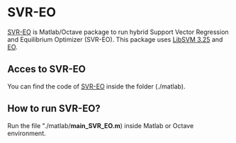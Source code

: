 # SVR-EO

[SVR-EO](https://github.com/SaadDAHMANI/SVR_EO) is Matlab/Octave package to run hybrid Support Vector Regression and Equilibrium Optimizer (SVR-EO). This package uses [LibSVM 3.25](https://www.csie.ntu.edu.tw/~cjlin/libsvm/) and [EO](https://github.com/afshinfaramarzi/Equilibrium-Optimizer).

## Acces to SVR-EO

You can find the code of [SVR-EO](https://github.com/SaadDAHMANI/SVR_EO/tree/main/matlab) inside the folder (./matlab).

## How to run SVR-EO?

Run the file "./matlab/**main_SVR_EO.m**) inside Matlab or Octave environment.